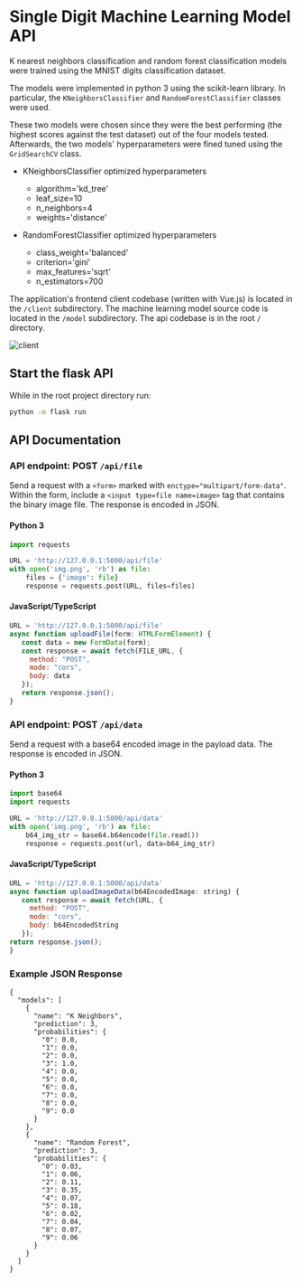 # Single Digit Machine Learning Model API
K nearest neighbors classification and random forest classification models were trained using the MNIST digits classification dataset.

The models were implemented in python 3 using the scikit-learn library. In 
particular, the `KNeighborsClassifier` and `RandomForestClassifier` classes were used.

These two models were chosen since they were the best performing (the highest 
scores against the test dataset) out of the four models tested. Afterwards, 
the two models' hyperparameters were fined tuned using the `GridSearchCV` class.

- KNeighborsClassifier optimized hyperparameters
  - algorithm='kd_tree'
  - leaf_size=10
  - n_neighbors=4
  - weights='distance'

- RandomForestClassifier optimized hyperparameters
  -  class_weight='balanced'
  - criterion='gini'
  - max_features='sqrt'
  - n_estimators=700

The application's frontend client codebase (written with Vue.js) is located in 
the `/client` subdirectory. The machine learning model source code is located 
in the `/model` subdirectory. The api codebase is in the root `/` directory.

![client](https://user-images.githubusercontent.com/4152448/169880815-70fb81f2-2902-42c9-a74b-1fde0714e69f.png)


## Start the flask API
While in the root project directory run:
```sh
python -m flask run
```


## API Documentation

### API endpoint: POST `/api/file`
  Send a request with a `<form>` marked with
  `enctype="multipart/form-data"`.
  Within the form, include a `<input type=file
  name=image>` tag that contains the binary image file. The
  response is encoded in JSON.

#### Python 3
```python
import requests

URL = 'http://127.0.0.1:5000/api/file'
with open('img.png', 'rb') as file:
    files = {'image': file}
    response = requests.post(URL, files=files)
```

#### JavaScript/TypeScript
```javascript
URL = 'http://127.0.0.1:5000/api/file'
async function uploadFile(form: HTMLFormElement) {
   const data = new FormData(form);
   const response = await fetch(FILE_URL, {
     method: "POST",
     mode: "cors",
     body: data
   });
   return response.json();
}
```


### API endpoint: POST <code>/api/data</code>
Send a request with a base64 encoded image in the payload data. The response is encoded in JSON.

#### Python 3
```python
import base64
import requests

URL = 'http://127.0.0.1:5000/api/data'
with open('img.png', 'rb') as file:
    b64_img_str = base64.b64encode(file.read())
    response = requests.post(url, data=b64_img_str)
```

#### JavaScript/TypeScript
```javascript
URL = 'http://127.0.0.1:5000/api/data'
async function uploadImageData(b64EncodedImage: string) {
   const response = await fetch(URL, {
     method: "POST",
     mode: "cors",
     body: b64EncodedString
   });
return response.json();
}
```

### Example JSON Response
    {
      "models": [
        {
          "name": "K Neighbors",
          "prediction": 3,
          "probabilities": {
            "0": 0.0,
            "1": 0.0,
            "2": 0.0,
            "3": 1.0,
            "4": 0.0,
            "5": 0.0,
            "6": 0.0,
            "7": 0.0,
            "8": 0.0,
            "9": 0.0
          }
        },
        {
          "name": "Random Forest",
          "prediction": 3,
          "probabilities": {
            "0": 0.03,
            "1": 0.06,
            "2": 0.11,
            "3": 0.35,
            "4": 0.07,
            "5": 0.18,
            "6": 0.02,
            "7": 0.04,
            "8": 0.07,
            "9": 0.06
          }
        }
      ]
    }

